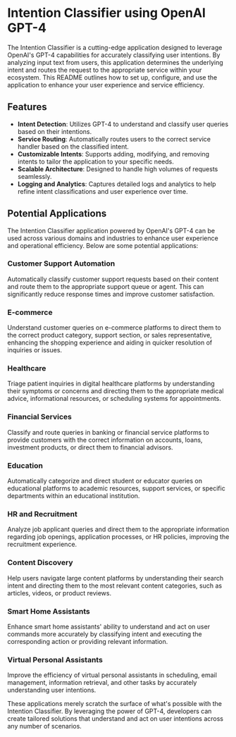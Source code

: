 # Intention Classifier using OpenAI GPT-4

The Intention Classifier is a cutting-edge application designed to leverage OpenAI's GPT-4 capabilities for accurately classifying user intentions. By analyzing input text from users, this application determines the underlying intent and routes the request to the appropriate service within your ecosystem. This README outlines how to set up, configure, and use the application to enhance your user experience and service efficiency.

## Features

- **Intent Detection**: Utilizes GPT-4 to understand and classify user queries based on their intentions.
- **Service Routing**: Automatically routes users to the correct service handler based on the classified intent.
- **Customizable Intents**: Supports adding, modifying, and removing intents to tailor the application to your specific needs.
- **Scalable Architecture**: Designed to handle high volumes of requests seamlessly.
- **Logging and Analytics**: Captures detailed logs and analytics to help refine intent classifications and user experience over time.


## Potential Applications

The Intention Classifier application powered by OpenAI's GPT-4 can be used across various domains and industries to enhance user experience and operational efficiency. Below are some potential applications:

### Customer Support Automation

Automatically classify customer support requests based on their content and route them to the appropriate support queue or agent. This can significantly reduce response times and improve customer satisfaction.

### E-commerce

Understand customer queries on e-commerce platforms to direct them to the correct product category, support section, or sales representative, enhancing the shopping experience and aiding in quicker resolution of inquiries or issues.

### Healthcare

Triage patient inquiries in digital healthcare platforms by understanding their symptoms or concerns and directing them to the appropriate medical advice, informational resources, or scheduling systems for appointments.

### Financial Services

Classify and route queries in banking or financial service platforms to provide customers with the correct information on accounts, loans, investment products, or direct them to financial advisors.

### Education

Automatically categorize and direct student or educator queries on educational platforms to academic resources, support services, or specific departments within an educational institution.

### HR and Recruitment

Analyze job applicant queries and direct them to the appropriate information regarding job openings, application processes, or HR policies, improving the recruitment experience.

### Content Discovery

Help users navigate large content platforms by understanding their search intent and directing them to the most relevant content categories, such as articles, videos, or product reviews.

### Smart Home Assistants

Enhance smart home assistants' ability to understand and act on user commands more accurately by classifying intent and executing the corresponding action or providing relevant information.

### Virtual Personal Assistants

Improve the efficiency of virtual personal assistants in scheduling, email management, information retrieval, and other tasks by accurately understanding user intentions.

These applications merely scratch the surface of what's possible with the Intention Classifier. By leveraging the power of GPT-4, developers can create tailored solutions that understand and act on user intentions across any number of scenarios.


